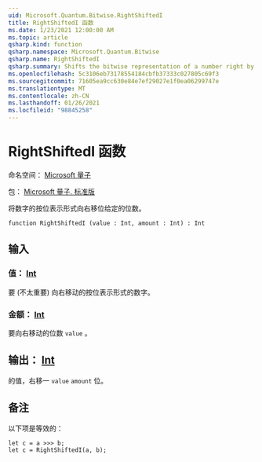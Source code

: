 ```yaml
---
uid: Microsoft.Quantum.Bitwise.RightShiftedI
title: RightShiftedI 函数
ms.date: 1/23/2021 12:00:00 AM
ms.topic: article
qsharp.kind: function
qsharp.namespace: Microsoft.Quantum.Bitwise
qsharp.name: RightShiftedI
qsharp.summary: Shifts the bitwise representation of a number right by a given number of bits.
ms.openlocfilehash: 5c3106eb73178554184cbfb37333c027805c69f3
ms.sourcegitcommit: 71605ea9cc630e84e7ef29027e1f0ea06299747e
ms.translationtype: MT
ms.contentlocale: zh-CN
ms.lasthandoff: 01/26/2021
ms.locfileid: "98845258"
---
```

# <a name="rightshiftedi-function"></a>RightShiftedI 函数

命名空间： [Microsoft 量子](xref:Microsoft.Quantum.Bitwise)

包： [Microsoft 量子. 标准版](https://nuget.org/packages/Microsoft.Quantum.Standard)


将数字的按位表示形式向右移位给定的位数。

```qsharp
function RightShiftedI (value : Int, amount : Int) : Int
```


## <a name="input"></a>输入

### <a name="value--int"></a>值： [Int](xref:microsoft.quantum.lang-ref.int)

要 (不太重要) 向右移动的按位表示形式的数字。


### <a name="amount--int"></a>金额： [Int](xref:microsoft.quantum.lang-ref.int)

要向右移动的位数 `value` 。



## <a name="output--int"></a>输出： [Int](xref:microsoft.quantum.lang-ref.int)

的值，右移一 `value` `amount` 位。

## <a name="remarks"></a>备注

以下项是等效的：

```qsharp
let c = a >>> b;
let c = RightShiftedI(a, b);
```